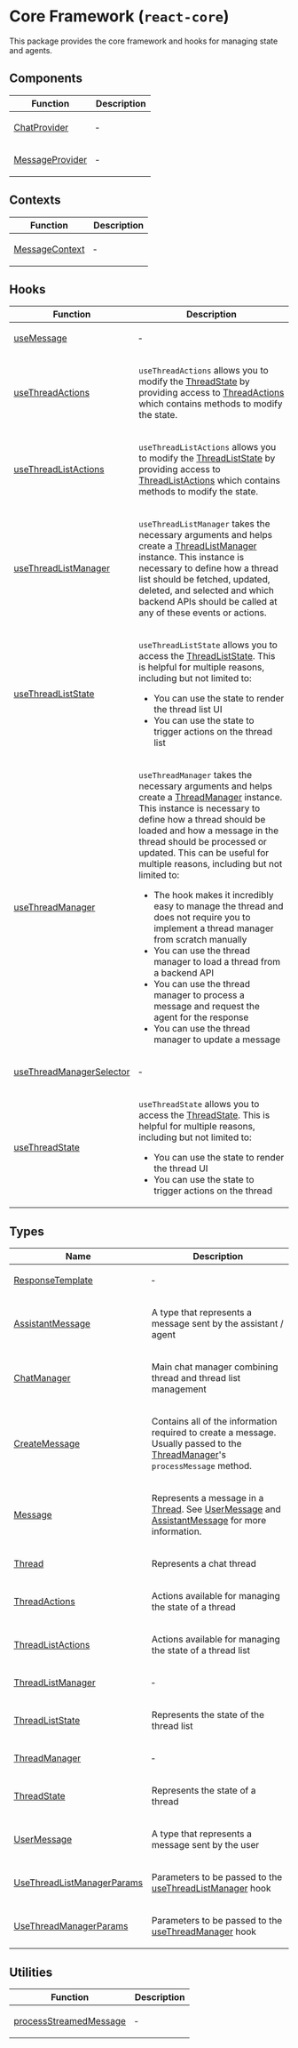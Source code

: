 # Core Framework (`react-core`)

This package provides the core framework and hooks for managing state and agents.

## Components

<table>
<thead>
<tr>
<th>Function</th>
<th>Description</th>
</tr>
</thead>
<tbody>
<tr>
<td>

[ChatProvider](functions/ChatProvider.md)

</td>
<td>

&hyphen;

</td>
</tr>
<tr>
<td>

[MessageProvider](functions/MessageProvider.md)

</td>
<td>

&hyphen;

</td>
</tr>
</tbody>
</table>

## Contexts

<table>
<thead>
<tr>
<th>Function</th>
<th>Description</th>
</tr>
</thead>
<tbody>
<tr>
<td>

[MessageContext](functions/MessageContext.md)

</td>
<td>

&hyphen;

</td>
</tr>
</tbody>
</table>

## Hooks

<table>
<thead>
<tr>
<th>Function</th>
<th>Description</th>
</tr>
</thead>
<tbody>
<tr>
<td>

[useMessage](functions/useMessage.md)

</td>
<td>

&hyphen;

</td>
</tr>
<tr>
<td>

[useThreadActions](functions/useThreadActions.md)

</td>
<td>

`useThreadActions` allows you to modify the [ThreadState](type-aliases/ThreadState.md) by providing access to [ThreadActions](type-aliases/ThreadActions.md) which contains methods to modify the state.

</td>
</tr>
<tr>
<td>

[useThreadListActions](functions/useThreadListActions.md)

</td>
<td>

`useThreadListActions` allows you to modify the [ThreadListState](type-aliases/ThreadListState.md) by providing access to [ThreadListActions](type-aliases/ThreadListActions.md) which contains methods to modify the state.

</td>
</tr>
<tr>
<td>

[useThreadListManager](functions/useThreadListManager.md)

</td>
<td>

`useThreadListManager` takes the necessary arguments and helps create a [ThreadListManager](type-aliases/ThreadListManager.md) instance. This instance is necessary to define how a thread list should
be fetched, updated, deleted, and selected and which backend APIs should be called at any of these events or actions.

</td>
</tr>
<tr>
<td>

[useThreadListState](functions/useThreadListState.md)

</td>
<td>

`useThreadListState` allows you to access the [ThreadListState](type-aliases/ThreadListState.md). This is helpful for multiple reasons, including but not limited to:

- You can use the state to render the thread list UI
- You can use the state to trigger actions on the thread list

</td>
</tr>
<tr>
<td>

[useThreadManager](functions/useThreadManager.md)

</td>
<td>

`useThreadManager` takes the necessary arguments and helps create a [ThreadManager](type-aliases/ThreadManager.md) instance. This instance is necessary to define how a thread should
be loaded and how a message in the thread should be processed or updated. This can be useful for multiple reasons, including but not limited to:

- The hook makes it incredibly easy to manage the thread and does not require you to implement a thread manager from scratch manually
- You can use the thread manager to load a thread from a backend API
- You can use the thread manager to process a message and request the agent for the response
- You can use the thread manager to update a message

</td>
</tr>
<tr>
<td>

[useThreadManagerSelector](functions/useThreadManagerSelector.md)

</td>
<td>

&hyphen;

</td>
</tr>
<tr>
<td>

[useThreadState](functions/useThreadState.md)

</td>
<td>

`useThreadState` allows you to access the [ThreadState](type-aliases/ThreadState.md). This is helpful for multiple reasons, including but not limited to:

- You can use the state to render the thread UI
- You can use the state to trigger actions on the thread

</td>
</tr>
</tbody>
</table>

## Types

<table>
<thead>
<tr>
<th>Name</th>
<th>Description</th>
</tr>
</thead>
<tbody>
<tr>
<td>

[ResponseTemplate](interfaces/ResponseTemplate.md)

</td>
<td>

&hyphen;

</td>
</tr>
<tr>
<td>

[AssistantMessage](type-aliases/AssistantMessage.md)

</td>
<td>

A type that represents a message sent by the assistant / agent

</td>
</tr>
<tr>
<td>

[ChatManager](type-aliases/ChatManager.md)

</td>
<td>

Main chat manager combining thread and thread list management

</td>
</tr>
<tr>
<td>

[CreateMessage](type-aliases/CreateMessage.md)

</td>
<td>

Contains all of the information required to create a message. Usually passed to the [ThreadManager](type-aliases/ThreadManager.md)'s `processMessage` method.

</td>
</tr>
<tr>
<td>

[Message](type-aliases/Message.md)

</td>
<td>

Represents a message in a [Thread](type-aliases/Thread.md). See [UserMessage](type-aliases/UserMessage.md) and [AssistantMessage](type-aliases/AssistantMessage.md) for more information.

</td>
</tr>
<tr>
<td>

[Thread](type-aliases/Thread.md)

</td>
<td>

Represents a chat thread

</td>
</tr>
<tr>
<td>

[ThreadActions](type-aliases/ThreadActions.md)

</td>
<td>

Actions available for managing the state of a thread

</td>
</tr>
<tr>
<td>

[ThreadListActions](type-aliases/ThreadListActions.md)

</td>
<td>

Actions available for managing the state of a thread list

</td>
</tr>
<tr>
<td>

[ThreadListManager](type-aliases/ThreadListManager.md)

</td>
<td>

&hyphen;

</td>
</tr>
<tr>
<td>

[ThreadListState](type-aliases/ThreadListState.md)

</td>
<td>

Represents the state of the thread list

</td>
</tr>
<tr>
<td>

[ThreadManager](type-aliases/ThreadManager.md)

</td>
<td>

&hyphen;

</td>
</tr>
<tr>
<td>

[ThreadState](type-aliases/ThreadState.md)

</td>
<td>

Represents the state of a thread

</td>
</tr>
<tr>
<td>

[UserMessage](type-aliases/UserMessage.md)

</td>
<td>

A type that represents a message sent by the user

</td>
</tr>
<tr>
<td>

[UseThreadListManagerParams](type-aliases/UseThreadListManagerParams.md)

</td>
<td>

Parameters to be passed to the [useThreadListManager](functions/useThreadListManager.md) hook

</td>
</tr>
<tr>
<td>

[UseThreadManagerParams](type-aliases/UseThreadManagerParams.md)

</td>
<td>

Parameters to be passed to the [useThreadManager](functions/useThreadManager.md) hook

</td>
</tr>
</tbody>
</table>

## Utilities

<table>
<thead>
<tr>
<th>Function</th>
<th>Description</th>
</tr>
</thead>
<tbody>
<tr>
<td>

[processStreamedMessage](functions/processStreamedMessage.md)

</td>
<td>

&hyphen;

</td>
</tr>
</tbody>
</table>
